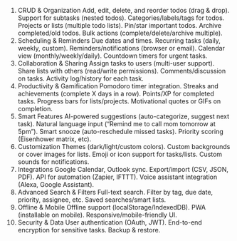 1. CRUD & Organization
Add, edit, delete, and reorder todos (drag & drop).
Support for subtasks (nested todos).
Categories/labels/tags for todos.
Projects or lists (multiple todo lists).
Pin/star important todos.
Archive completed/old todos.
Bulk actions (complete/delete/archive multiple).
2. Scheduling & Reminders
Due dates and times.
Recurring tasks (daily, weekly, custom).
Reminders/notifications (browser or email).
Calendar view (monthly/weekly/daily).
Countdown timers for urgent tasks.
3. Collaboration & Sharing
Assign tasks to users (multi-user support).
Share lists with others (read/write permissions).
Comments/discussion on tasks.
Activity log/history for each task.
4. Productivity & Gamification
Pomodoro timer integration.
Streaks and achievements (complete X days in a row).
Points/XP for completed tasks.
Progress bars for lists/projects.
Motivational quotes or GIFs on completion.
5. Smart Features
AI-powered suggestions (auto-categorize, suggest next task).
Natural language input (“Remind me to call mom tomorrow at 5pm”).
Smart snooze (auto-reschedule missed tasks).
Priority scoring (Eisenhower matrix, etc).
6. Customization
Themes (dark/light/custom colors).
Custom backgrounds or cover images for lists.
Emoji or icon support for tasks/lists.
Custom sounds for notifications.
7. Integrations
Google Calendar, Outlook sync.
Export/import (CSV, JSON, PDF).
API for automation (Zapier, IFTTT).
Voice assistant integration (Alexa, Google Assistant).
8. Advanced Search & Filters
Full-text search.
Filter by tag, due date, priority, assignee, etc.
Saved searches/smart lists.
9. Offline & Mobile
Offline support (localStorage/IndexedDB).
PWA (installable on mobile).
Responsive/mobile-friendly UI.
10. Security & Data
User authentication (OAuth, JWT).
End-to-end encryption for sensitive tasks.
Backup & restore.